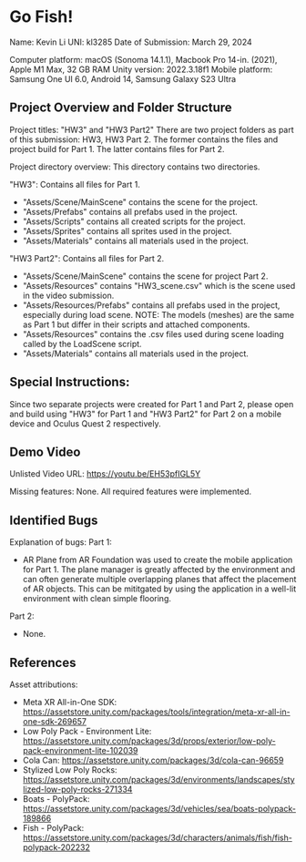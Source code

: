 # Go Fish!

Name: Kevin Li 
UNI: kl3285
Date of Submission: March 29, 2024

Computer platform: macOS (Sonoma 14.1.1), Macbook Pro 14-in. (2021), Apple M1 Max, 32 GB RAM
Unity version: 2022.3.18f1
Mobile platform: Samsung One UI 6.0, Android 14, Samsung Galaxy S23 Ultra

## Project Overview and Folder Structure

Project titles: "HW3" and "HW3 Part2"
    There are two project folders as part of this submission: HW3, HW3 Part 2.
    The former contains the files and project build for Part 1. The latter contains files for Part 2. 

Project directory overview: This directory contains two directories.

"HW3": Contains all files for Part 1.
- "Assets/Scene/MainScene" contains the scene for the project.
- "Assets/Prefabs" contains all prefabs used in the project.
- "Assets/Scripts" contains all created scripts for the project.
-  "Assets/Sprites" contains all sprites used in the project.
-  "Assets/Materials" contains all materials used in the project.

"HW3 Part2": Contains all files for Part 2.
- "Assets/Scene/MainScene" contains the scene for project Part 2.
- "Assets/Resources" contains "HW3_scene.csv" which is the scene used in the video submission.
- "Assets/Resources/Prefabs" contains all prefabs used in the project, especially during load scene. 
NOTE: The models (meshes) are the same as Part 1 but differ in their scripts and attached components.
- "Assets/Resources" contains the .csv files used during scene loading called by the LoadScene script.
- "Assets/Materials" contains all materials used in the project.
        

## Special Instructions: 
Since two separate projects were created for Part 1 and Part 2, please open and 
    build using "HW3" for Part 1 and "HW3 Part2" for Part 2 on a mobile device and Oculus Quest 2 respectively.

## Demo Video
Unlisted Video URL: https://youtu.be/EH53pfIGL5Y

Missing features: None. All required features were implemented. 

## Identified Bugs
Explanation of bugs: 
Part 1: 

- AR Plane from AR Foundation was used to create the mobile application for Part 1. The plane manager is greatly affected by the environment and can often generate multiple overlapping planes that affect the placement of AR objects. This can be mititgated by using the application in a well-lit environment with clean simple flooring. 

Part 2: 
- None.
    
## References

Asset attributions:
- Meta XR All-in-One SDK: https://assetstore.unity.com/packages/tools/integration/meta-xr-all-in-one-sdk-269657
- Low Poly Pack - Environment Lite: https://assetstore.unity.com/packages/3d/props/exterior/low-poly-pack-environment-lite-102039
- Cola Can: https://assetstore.unity.com/packages/3d/cola-can-96659
- Stylized Low Poly Rocks: https://assetstore.unity.com/packages/3d/environments/landscapes/stylized-low-poly-rocks-271334
- Boats - PolyPack: https://assetstore.unity.com/packages/3d/vehicles/sea/boats-polypack-189866
- Fish - PolyPack: https://assetstore.unity.com/packages/3d/characters/animals/fish/fish-polypack-202232

